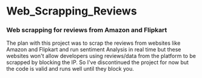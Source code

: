 # Web_Scrapping_Reviews

### Web scrapping for reviews from Amazon and Flipkart

The plan with this project was to scrap the reviews from websites like Amazon and Flipkart and run sentiment Analysis in real time but these websites won't allow developers using reviews/data from the platform to be scrapped by blocking the IP. 
So I've discontinued the project for now but the code is valid and runs well until they block you.
